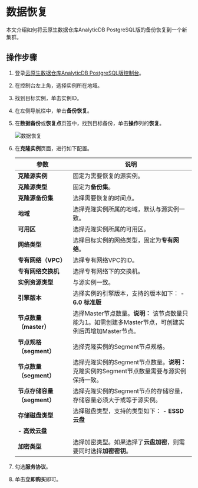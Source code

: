 # 数据恢复

本文介绍如何将云原生数据仓库AnalyticDB PostgreSQL版的备份恢复到一个新集群。

## 操作步骤

1.  登录[云原生数据仓库AnalyticDB PostgreSQL版控制台](https://gpdbnext.console.aliyun.com/gpdb/cn-hangzhou/list)。

2.  在控制台左上角，选择实例所在地域。

3.  找到目标实例，单击实例ID。

4.  在左侧导航栏中，单击**备份恢复**。

5.  在**数据备份**或**恢复点**页签中，找到目标备份，单击**操作**列的**恢复**。

    ![数据恢复](https://static-aliyun-doc.oss-accelerate.aliyuncs.com/assets/img/zh-CN/5392323261/p280194.png)

6.  在**克隆实例**页面，进行如下配置。

    |参数|说明|
    |--|--|
    |**克隆源实例**|固定为需要恢复的源实例。|
    |**克隆源类型**|固定为**备份集**。|
    |**克隆源备份集**|选择需要恢复的时间点。|
    |**地域**|选择克隆实例所属的地域，默认与源实例一致。|
    |**可用区**|选择克隆实例所属的可用区。|
    |**网络类型**|选择目标实例的网络类型，固定为**专有网络**。|
    |**专有网络（VPC）**|选择专有网络VPC的ID。|
    |**专有网络交换机**|选择专有网络下的交换机。|
    |**实例资源类型**|与源实例一致。|
    |**引擎版本**|选择实例的引擎版本，支持的版本如下：    -   **6.0 标准版** |
    |**节点数量（master）**|选择Master节点数量。**说明：** 该节点数量只能为1。如需创建多Master节点，可创建实例后再增加Master节点。 |
    |**节点规格（segment）**|选择克隆实例的Segment节点规格。|
    |**节点数量（segment）**|选择克隆实例的Segment节点数量。**说明：** 克隆实例的Segment节点数量需要与源实例保持一致。 |
    |**节点存储容量（segment）**|选择克隆实例的Segment节点的存储容量，存储容量必须大于或等于源实例。|
    |**存储磁盘类型**|选择磁盘类型，支持的类型如下：    -   **ESSD云盘**
    -   **高效云盘** |
    |**加密类型**|选择加密类型。如果选择了**云盘加密**，则需要同时选择**加密密钥**。 |

7.  勾选**服务协议**。

8.  单击**立即购买**即可。


